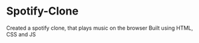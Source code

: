 # Spotify-Clone
Created a spotify clone, that plays music on the browser
Built using HTML, CSS and JS
